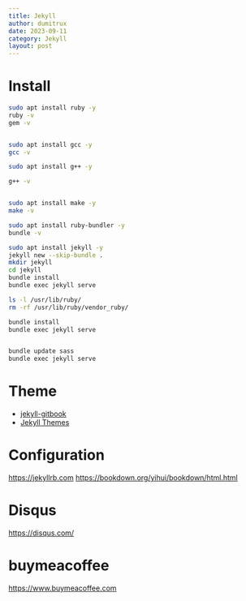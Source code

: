 ```yaml
---
title: Jekyll
author: dumitrux
date: 2023-09-11
category: Jekyll
layout: post
---
```


# Install
```bash
sudo apt install ruby -y
ruby -v
gem -v


sudo apt install gcc -y
gcc -v

sudo apt install g++ -y

g++ -v


sudo apt install make -y
make -v

sudo apt install ruby-bundler -y
bundle -v

sudo apt install jekyll -y
jekyll new --skip-bundle .
mkdir jekyll
cd jekyll
bundle install
bundle exec jekyll serve

ls -l /usr/lib/ruby/
rm -rf /usr/lib/ruby/vendor_ruby/

bundle install
bundle exec jekyll serve


bundle update sass
bundle exec jekyll serve
```

# Theme
- [jekyll-gitbook](https://github.com/sighingnow/jekyll-gitbook)
- [Jekyll Themes](https://jekyllrb.com/docs/themes/)

# Configuration
https://jekyllrb.com
https://bookdown.org/yihui/bookdown/html.html

# Disqus
https://disqus.com/

# buymeacoffee
https://www.buymeacoffee.com
